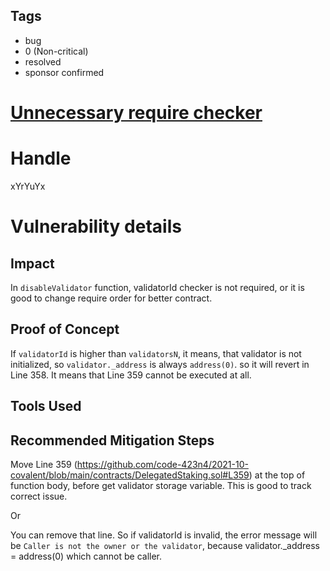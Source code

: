 ## Tags

- bug
- 0 (Non-critical)
- resolved
- sponsor confirmed

# [Unnecessary require checker](https://github.com/code-423n4/2021-10-covalent-findings/issues/3) 

# Handle

xYrYuYx


# Vulnerability details

## Impact
In `disableValidator` function, validatorId checker is not required, or it is good to change require order for better contract.

## Proof of Concept
If `validatorId` is higher than `validatorsN`, it means, that validator is not initialized, so `validator._address` is always `address(0)`. so it will revert in Line 358.
It means that Line 359 cannot be executed at all.

## Tools Used

## Recommended Mitigation Steps
Move Line 359 (https://github.com/code-423n4/2021-10-covalent/blob/main/contracts/DelegatedStaking.sol#L359) at the top of function body, before get validator storage variable.
This is good to track correct issue.

Or 

You can remove that line.
So if validatorId is invalid, the error message will be `Caller is not the owner or the validator`, because validator._address = address(0) which cannot be caller.

